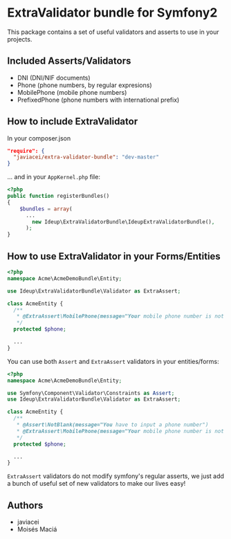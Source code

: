 # ExtraValidator bundle for Symfony2

This package contains a set of useful validators and asserts to use in your projects.

## Included Asserts/Validators

* DNI (DNI/NIF documents)
* Phone (phone numbers, by regular expresions)
* MobilePhone (mobile phone numbers)
* PrefixedPhone (phone numbers with international prefix)

## How to include ExtraValidator

In your composer.json

```json
"require": {
  "javiacei/extra-validator-bundle": "dev-master"
}
```
... and in your `AppKernel.php` file:

```php
<?php
public function registerBundles()
{
    $bundles = array(
      ...
        new Ideup\ExtraValidatorBundle\IdeupExtraValidatorBundle(),
      );
}
```

## How to use ExtraValidator in your Forms/Entities

```php
<?php
namespace Acme\AcmeDemoBundle\Entity;

use Ideup\ExtraValidatorBundle\Validator as ExtraAssert;

class AcmeEntity {
  /**
   * @ExtraAssert\MobilePhone(message="Your mobile phone number is not valid")
   */
  protected $phone;

  ...
}
```

You can use both `Assert` and `ExtraAssert` validators in your entities/forms:

```php
<?php
namespace Acme\AcmeDemoBundle\Entity;

use Symfony\Component\Validator\Constraints as Assert;
use Ideup\ExtraValidatorBundle\Validator as ExtraAssert;

class AcmeEntity {
  /**
   * @Assert\NotBlank(message="You have to input a phone number")
   * @ExtraAssert\MobilePhone(message="Your mobile phone number is not valid")
   */
  protected $phone;

  ...
}
```

`ExtraAssert` validators do not modify symfony's regular asserts, we just add a bunch of useful set of new validators to
make our lives easy!

## Authors

* javiacei
* Moisés Maciá
